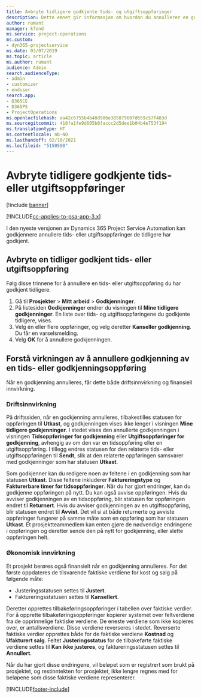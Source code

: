 ```yaml
---
title: Avbryte tidligere godkjente tids- og utgiftsoppføringer
description: Dette emnet gir informasjon om hvordan du annullerer en godkjent prosjekttid og en utgiftstransaksjon.
author: rumant
manager: kfend
ms.service: project-operations
ms.custom:
- dyn365-projectservice
ms.date: 03/07/2019
ms.topic: article
ms.author: rumant
audience: Admin
search.audienceType:
- admin
- customizer
- enduser
search.app:
- D365CE
- D365PS
- ProjectOperations
ms.openlocfilehash: ea42c6755b4b48d986e385879607d659c57f483d
ms.sourcegitcommit: 418fa1fe9d605b8faccc2d5dee1b04b4e753f194
ms.translationtype: HT
ms.contentlocale: nb-NO
ms.lasthandoff: 02/10/2021
ms.locfileid: "5150590"
---
```

# <a name="cancel-previously-approved-time-or-expense-entries"></a>Avbryte tidligere godkjente tids- eller utgiftsoppføringer

[!include [banner](../includes/psa-now-project-operations.md)]

[!INCLUDE[cc-applies-to-psa-app-3.x](../includes/cc-applies-to-psa-app-3x.md)]

I den nyeste versjonen av Dynamics 365 Project Service Automation kan godkjennere annullere tids- eller utgiftsoppføringer de tidligere har godkjent.

## <a name="cancel-a-previously-approved-time-or-expense-entry"></a>Avbryte en tidliger godkjent tids- eller utgiftsoppføring

Følg disse trinnene for å annullere en tids- eller utgiftsoppføring du har godkjent tidligere.

1. Gå til **Prosjekter** \> **Mitt arbeid** \> **Godkjenninger**.
2. På listesiden **Godkjenninger** endrer du visningen til **Mine tidligere godkjenninger**. En liste over tids- og utgiftsoppføringene du godkjente tidligere, vises.
3. Velg én eller flere oppføringer, og velg deretter **Kanseller godkjenning**. Du får en varselsmelding.
4. Velg **OK** for å annullere godkjenningen.

## <a name="understand-the-impact-of-canceling-a-time-or-expense-entry-approval"></a>Forstå virkningen av å annullere godkjenning av en tids- eller godkjenningsoppføring

Når en godkjenning annulleres, får dette både driftsinnvirkning og finansiell innvirkning.

### <a name="operational-impact"></a>Driftsinnvirkning

På driftssiden, når en godkjenning annulleres, tilbakestilles statusen for oppføringen til **Utkast**, og godkjenningen vises ikke lenger i visningen **Mine tidligere godkjenninger**. I stedet vises den annullerte godkjenningen i visningen **Tidsoppføringer for godkjenning** eller **Utgiftsoppføringer for godkjenning**, avhengig av om den var en tidsoppføring eller en utgiftsoppføring. I tillegg endres statusen for den relaterte tids- eller utgiftsoppføringen til **Sendt**, slik at den relaterte oppføringen samsvarer med godkjenninger som har statusen **Utkast**.

Som godkjenner kan du redigere noen av feltene i en godkjenning som har statusen **Utkast**. Disse feltene inkluderer **Faktureringstype** og **Fakturerbare timer for tidsoppføringer**. Når du har gjort endringer, kan du godkjenne oppføringen på nytt. Du kan også avvise oppføringen. Hvis du avviser godkjenningen av en tidsoppføring, blir statusen for oppføringen endret til **Returnert**. Hvis du avviser godkjenningen av en utgiftsoppføring, blir statusen endret til **Avvist**. Det vil si at både returnerte og avviste oppføringer fungerer på samme måte som en oppføring som har statusen **Utkast**. Et prosjektteammedlem kan enten gjøre de nødvendige endringene i oppføringen og deretter sende den på nytt for godkjenning, eller slette oppføringen helt.

### <a name="financial-impact"></a>Økonomisk innvirkning

Et prosjekt berøres også finansielt når en godkjenning annulleres. For det første oppdateres de tilsvarende faktiske verdiene for kost og salg på følgende måte:

- Justeringsstatusen settes til **Justert**.
- Faktureringsstatusen settes til **Kansellert**.

Deretter opprettes tilbakeføringsoppføringer i tabellen over faktiske verdier. For å opprette tilbakeføringsoppføringer kopierer systemet over feltverdiene fra de opprinnelige faktiske verdiene. De eneste verdiene som ikke kopieres over, er antallsverdiene. Disse verdiene reverseres i stedet. Reverserte faktiske verdier opprettes både for de faktiske verdiene **Kostnad** og **Ufakturert salg**. Feltet **Justeringsstatus** for de tilbakeførte faktiske verdiene settes til **Kan ikke justeres**, og faktureringsstatusen settes til **Annullert**.

Når du har gjort disse endringene, vil beløpet som er registrert som brukt på prosjektet, og restinntekten for prosjektet, ikke lengre regnes med for beløpene som disse faktiske verdiene representerer.


[!INCLUDE[footer-include](../includes/footer-banner.md)]